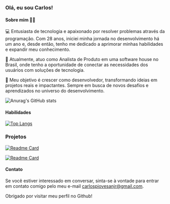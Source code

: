 ### Olá, eu sou Carlos!  

#### Sobre mim 👨🏻

💻 Entusiasta de tecnologia e apaixonado por resolver problemas através da programação. Com 28 anos, iniciei minha jornada no desenvolvimento há um ano e, desde então, tenho me dedicado a aprimorar minhas habilidades e expandir meu conhecimento.

🎯 Atualmente, atuo como Analista de Produto em uma software house no Brasil, onde tenho a oportunidade de conectar as necessidades dos usuários com soluções de tecnologia.

🚀 Meu objetivo é crescer como desenvolvedor, transformando ideias em projetos reais e impactantes. Sempre em busca de novos desafios e aprendizados no universo do desenvolvimento.


![Anurag's GitHub stats](https://github-readme-stats.vercel.app/api?username=carlospiovesanjr&show_icons=true&theme=swift)


#### Habilidades

[![Top Langs](https://github-readme-stats.vercel.app/api/top-langs/?username=carlospiovesanjr&layout=compact&theme=swift)](https://github.com/anuraghazra/github-readme-stats)



### Projetos

[![Readme Card](https://github-readme-stats.vercel.app/api/pin/?username=carlospiovesanjr&repo=tik-tok-project-ebac&theme=swift)](https://github.com/anuraghazra/github-readme-stats)

[![Readme Card](https://github-readme-stats.vercel.app/api/pin/?username=carlospiovesanjr&repo=portifolio&theme=swift)](https://github.com/anuraghazra/github-readme-stats)


#### Contato

Se você estiver interessado em conversar, sinta-se à vontade para entrar em contato comigo pelo meu e-mail carlospiovesanjr@gmail.com.

Obrigado por visitar meu perfil no Github!
